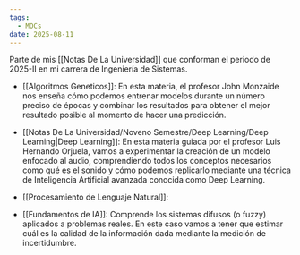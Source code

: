 ```yaml
---
tags:
  - MOCs
date: 2025-08-11
---
```

Parte de mis [[Notas De La Universidad]] que conforman el periodo de 2025-II en mi carrera de Ingeniería de Sistemas.

- [[Algoritmos Geneticos]]: En esta materia, el profesor John Monzaide nos enseña cómo podemos entrenar modelos durante un número preciso de épocas y combinar los resultados para obtener el mejor resultado posible al momento de hacer una predicción.
  
- [[Notas De La Universidad/Noveno Semestre/Deep Learning/Deep Learning|Deep Learning]]: En esta materia guiada por el profesor Luis Hernando Orjuela, vamos a experimentar la creación de un modelo enfocado al audio, comprendiendo todos los conceptos necesarios como qué es el sonido y cómo podemos replicarlo mediante una técnica de Inteligencia Artificial avanzada conocida como Deep Learning.

- [[Procesamiento de Lenguaje Natural]]:

- [[Fundamentos de IA]]: Comprende los sistemas difusos (o fuzzy) aplicados a problemas reales. En este caso vamos a tener que estimar cuál es la calidad de la información dada mediante la medición de incertidumbre.